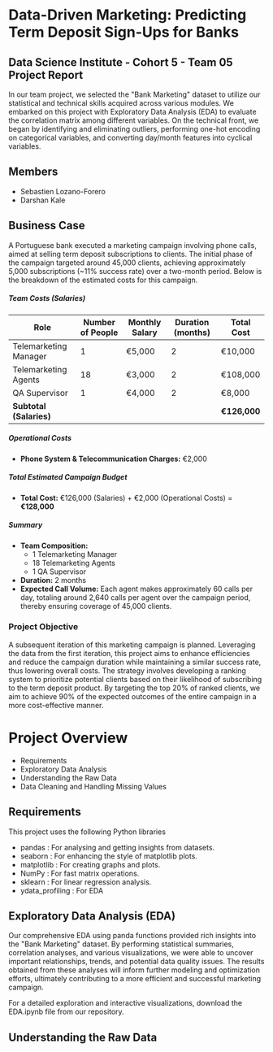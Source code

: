 # Data-Driven Marketing: Predicting Term Deposit Sign-Ups for Banks

## Data Science Institute - Cohort 5 - Team 05 Project Report

In our team project, we selected the "Bank Marketing" dataset to utilize our statistical and technical skills acquired across various modules. We embarked on this project with Exploratory Data Analysis (EDA) to evaluate the correlation matrix among different variables. On the technical front, we began by identifying and eliminating outliers, performing one-hot encoding on categorical variables, and converting day/month features into cyclical variables.

## Members

- Sebastien Lozano-Forero
- Darshan Kale

## Business Case

A Portuguese bank executed a marketing campaign involving phone calls, aimed at selling term deposit subscriptions to clients. The initial phase of the campaign targeted around 45,000 clients, achieving approximately 5,000 subscriptions (~11% success rate) over a two-month period. Below is the breakdown of the estimated costs for this campaign.

##### Team Costs (Salaries)

| Role                         | Number of People | Monthly Salary | Duration (months) | Total Cost  |
|------------------------------|------------------|----------------|-------------------|-------------|
| Telemarketing Manager        | 1                | €5,000         | 2                 | €10,000     |
| Telemarketing Agents         | 18               | €3,000         | 2                 | €108,000    |
| QA Supervisor                | 1                | €4,000         | 2                 | €8,000      |
| **Subtotal (Salaries)**      |                  |                |                   | **€126,000**|

##### Operational Costs

- **Phone System & Telecommunication Charges:** €2,000

##### Total Estimated Campaign Budget

- **Total Cost:** €126,000 (Salaries) + €2,000 (Operational Costs) = **€128,000**

##### Summary

- **Team Composition:**  
  - 1 Telemarketing Manager  
  - 18 Telemarketing Agents  
  - 1 QA Supervisor
- **Duration:** 2 months  
- **Expected Call Volume:** Each agent makes approximately 60 calls per day, totaling around 2,640 calls per agent over the campaign period, thereby ensuring coverage of 45,000 clients.



### Project Objective

A subsequent iteration of this marketing campaign is planned. Leveraging the data from the first iteration, this project aims to enhance efficiencies and reduce the campaign duration while maintaining a similar success rate, thus lowering overall costs. The strategy involves developing a ranking system to prioritize potential clients based on their likelihood of subscribing to the term deposit product. By targeting the top 20% of ranked clients, we aim to achieve 90% of the expected outcomes of the entire campaign in a more cost-effective manner.

# Project Overview
- Requirements
- Exploratory Data Analysis
- Understanding the Raw Data
- Data Cleaning and Handling Missing Values

## Requirements
This project uses the following Python libraries

- pandas : For analysing and getting insights from datasets.
- seaborn : For enhancing the style of matplotlib plots.
- matplotlib : For creating graphs and plots.
- NumPy : For fast matrix operations.
- sklearn : For linear regression analysis.
- ydata_profiling : For EDA

## Exploratory Data Analysis (EDA)
Our comprehensive EDA using panda functions provided rich insights into the "Bank Marketing" dataset. By performing statistical summaries, correlation analyses, and various visualizations, we were able to uncover important relationships, trends, and potential data quality issues. The results obtained from these analyses will inform further modeling and optimization efforts, ultimately contributing to a more efficient and successful marketing campaign.

For a detailed exploration and interactive visualizations, download the EDA.ipynb file from our repository.

## Understanding the Raw Data 
